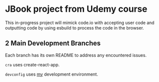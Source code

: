 # JBook project from Udemy course

This in-progress project will mimick code.io with accepting user code and
outputting code by using esbuild to process the code in
the browser.

## 2 Main Development Branches

Each branch has its own README to address any encountered issues.

`cra` uses create-react-app.

`devconfig` uses [my](https://github.com/justin0979/devconfig)
development environment.
